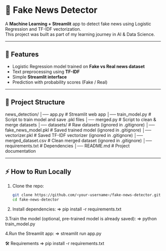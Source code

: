 # 📰 Fake News Detector

A **Machine Learning + Streamlit** app to detect fake news using Logistic Regression and TF-IDF vectorization.  
This project was built as part of my learning journey in AI & Data Science.

---

## 🚀 Features
- Logistic Regression model trained on **Fake vs Real news dataset**
- Text preprocessing using **TF-IDF**
- Simple **Streamlit interface**
- Prediction with probability scores (Fake / Real)

---

## 📂 Project Structure
news_detection/
│── app.py # Streamlit web app
│── train_model.py # Script to train model and save .pkl files
│── merged.py # Script to clean & merge datasets
│── datasets/ # Raw datasets (ignored in .gitignore)
│── fake_news_model.pkl # Saved trained model (ignored in .gitignore)
│── vectorizer.pkl # Saved TF-IDF vectorizer (ignored in .gitignore)
│── merged_dataset.csv # Clean merged dataset (ignored in .gitignore)
│── requirements.txt # Dependencies
│── README.md # Project documentation


---

## ⚡ How to Run Locally
1. Clone the repo:
   ```bash
   git clone https://github.com/<your-username>/fake-news-detector.git
   cd fake-news-detector

2. Install dependencies:
=> pip install -r requirements.txt

3.Train the model (optional, pre-trained model is already saved):
 => python train_model.py

4.Run the Streamlit app:
=> streamlit run app.py


🛠️ Requirements
=> pip install -r requirements.txt















